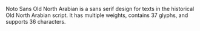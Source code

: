 Noto Sans Old North Arabian is a sans serif design for texts in the historical Old North Arabian script. It has multiple weights, contains 37 glyphs, and supports 36 characters.